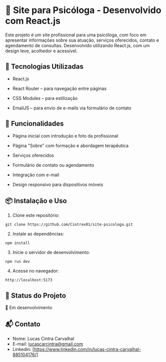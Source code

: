 # 🌿 Site para Psicóloga - Desenvolvido com React.js

Este projeto é um site profissional para uma psicóloga, com foco em apresentar informações sobre sua atuação, serviços oferecidos, contato e agendamento de consultas. Desenvolvido utilizando React.js, com um design leve, acolhedor e acessível.

## 🚀 Tecnologias Utilizadas

- React.js

- React Router – para navegação entre páginas

- CSS Modules – para estilização

- EmailJS – para envio de e-mails via formulário de contato

## 🔧 Funcionalidades

- Página inicial com introdução e foto da profissional

- Página "Sobre" com formação e abordagem terapêutica

- Serviços oferecidos

- Formulário de contato ou agendamento

- Integração com e-mail

- Design responsivo para dispositivos móveis

## 📦 Instalação e Uso

1. Clone este repositório:

```
git clone https://github.com/Cintrex01/site-psicologa.git
```

2. Instale as dependências:

```
npm install
```

3. Inicie o servidor de desenvolvimento:

```
npm run dev
```

4. Acesse no navegador:

```
http://localhost:5173
```

## 📌 Status do Projeto

🚧 Em desenvolvimento

## 📬 Contato

- Nome: Lucas Cintra Carvalhal
- E-mail: lucascarcintra@gmail.com
- Linkedin: [https://www.linkedin.com/in/lucas-cintra-carvalhal-885104176/]
